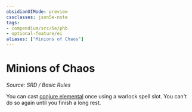 ```yaml
---
obsidianUIMode: preview
cssclasses: json5e-note
tags:
- compendium/src/5e/phb
- optional-feature/ei
aliases: ["Minions of Chaos"]
---
```

# Minions of Chaos
*Source: SRD / Basic Rules* 

You can cast [conjure elemental](compendium/spells/conjure-elemental.md) once using a warlock spell slot. You can't do so again until you finish a long rest.